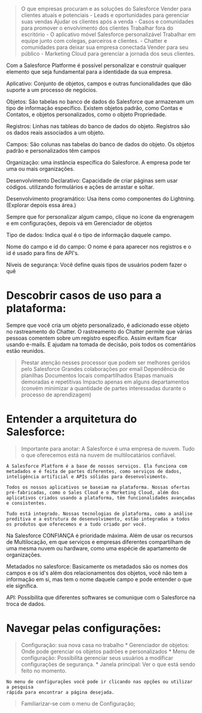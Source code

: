 > O que empresas procuram e as soluções do Salesforce
    Vender para clientes atuais e potenciais
        - Leads e oportunidades para gerenciar suas vendas
    Ajudar os clientes após a venda
        - Casos e comunidades para promover o envolvimento dos clientes
    Trabalhar fora do escritório
        - O aplicativo móvel Salesforce personalizável
    Trabalhar em equipe junto com colegas, parceiros e clientes.
        - Chatter e comunidades para deixar sua empresa conectada
    Vender para seu público
        - Marketing Cloud para gerenciar a jornada dos seus clientes.

Com a Salesforce Platforme é possível personalizar e 
construir qualquer elemento que seja fundamental para
a identidade da sua empresa.

Aplicativo: Conjunto de objetos, campos e outras funcionalidades
que dão suporte a um processo de negócios.

Objetos: São tabelas no banco de dados do Salesforce que
armazenam um tipo de informação específico. Existem objetos
padrão, como Contas e Contatos, e objetos personalizados,
como o objeto Propriedade.

Registros: Linhas nas tableas do banco de dados do objeto.
Registros são os dados reais associados a um objeto.

Campos: São colunas nas tabelas do banco de dados do objeto.
Os objetos padrão e personalizados têm campos

Organização: uma instância específica do Salesforce. A empresa pode ter uma ou
mais organizações.

Desenvolvimento Declarativo: Capacidade de criar páginas sem usar códigos.
utilizando formulários e ações de arrastar e soltar.

Desenvolvimento programático: Usa itens como componentes do Lightning.
(Explorar depois essa área.)

Sempre que for personalizar algum campo, clique no ícone da engrenagem e em 
configurações, depois vá em Gerenciador de objetos

Tipo de dados: Indica qual é o tipo de informação daquele campo.

Nome do campo e id do campo: O nome é para aparecer nos registros e o id é
usado para fins de API's.

Níveis de segurança: Você define quais tipos de usuários podem fazer o quê

# Descobrir casos de uso para a plataforma:

Sempre que você cria um objeto personalizado, é adicionado esse objeto no 
rastreamento do Chatter. O rastreamento do Chatter permite que várias pessoas
comentem sobre um registro específico. Assim evitam ficar usando e-mails.
E ajudam na tomada de decisão, pois todos os comentários estão reunidos.

> Prestar atenção nesses processor que podem ser melhores geridos pelo Salesforce
    Grandes colaborações por email
    Dependência de planilhas
    Documentos locais compartilhados
    Etapas manuais demoradas e repetitivas
    Impacto apenas em alguns departamentos (convém minimizar a quantidade de partes interessadas durante o processo de aprendizagem)

# Entender a arquitetura do Salesforce:

> Importante para anotar:
    A Salesforce é uma empresa de nuvem. Tudo o que oferecemos está na nuvem de multilocatários confiável.

    A Salesforce Platform é a base de nossos serviços. Ela funciona com metadados e é feita de partes diferentes, como serviços de dados, inteligência artificial e APIs sólidas para desenvolvimento.
    
    Todos os nossos aplicativos se baseiam na plataforma. Nossas ofertas pré-fabricadas, como o Sales Cloud e o Marketing Cloud, além dos aplicativos criados usando a plataforma, têm funcionalidades avançadas e consistentes.
    
    Tudo está integrado. Nossas tecnologias de plataforma, como a análise preditiva e a estrutura de desenvolvimento, estão integradas a todos os produtos que oferecemos e a tudo criado por você.

Na Salesforce CONFIANÇA é prioridade máxima.
Além de usar os recursos de Multilocação, em que serviços e empresas diferentes
compartilham de uma mesma nuvem ou hardware, como uma espécie de apartamento
de organizações.

Metadados no salesforce: Basicamente os metadados são os nomes dos campos e os
id's além dos relacionamentos dos objetos, você não tem a informação em si, mas
tem o nome daquele campo e pode entender o que ele significa.

API: Possibilita que diferentes softwares se comunique com o Salesforce na
troca de dados.

# Navegar pelas configurações:

> Configuração: sua nova casa no trabalho
    * Gerenciador de objetos: Onde pode gerenciar os objetos padrões e personalizados
    * Menu de configuração: Possibilita gerenciar seus usuários a modificar
    configurações de segurança.
    * Janela principal: Ver o que está sendo feito no momento.

    No menu de configurações você pode ir clicando nas opções ou utilizar a pesquisa
    rápida para encontrar a página desejada.

> Familiarizar-se com o menu de Configuração;
    